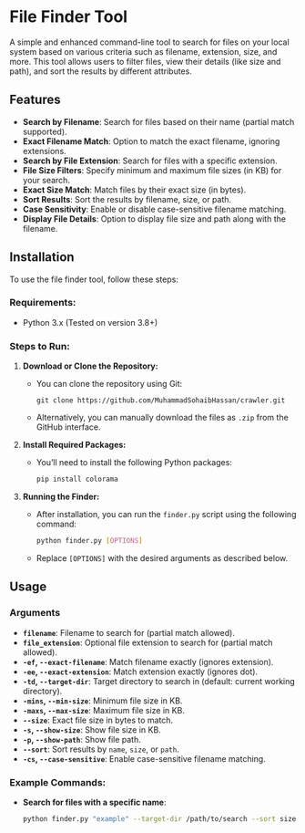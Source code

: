 # File Finder Tool

A simple and enhanced command-line tool to search for files on your local system based on various criteria such as filename, extension, size, and more. This tool allows users to filter files, view their details (like size and path), and sort the results by different attributes.

## Features
- **Search by Filename**: Search for files based on their name (partial match supported).
- **Exact Filename Match**: Option to match the exact filename, ignoring extensions.
- **Search by File Extension**: Search for files with a specific extension.
- **File Size Filters**: Specify minimum and maximum file sizes (in KB) for your search.
- **Exact Size Match**: Match files by their exact size (in bytes).
- **Sort Results**: Sort the results by filename, size, or path.
- **Case Sensitivity**: Enable or disable case-sensitive filename matching.
- **Display File Details**: Option to display file size and path along with the filename.
  
## Installation
To use the file finder tool, follow these steps:

### Requirements:
- Python 3.x (Tested on version 3.8+)

### Steps to Run:
1. **Download or Clone the Repository:**
    - You can clone the repository using Git:
      ```
      git clone https://github.com/MuhammadSohaibHassan/crawler.git
      ```
    - Alternatively, you can manually download the files as `.zip` from the GitHub interface.

2. **Install Required Packages:**
    - You’ll need to install the following Python packages:
      ```bash
      pip install colorama
      ```

3. **Running the Finder:**
    - After installation, you can run the `finder.py` script using the following command:
      ```bash
      python finder.py [OPTIONS]
      ```

    - Replace `[OPTIONS]` with the desired arguments as described below.

## Usage

### Arguments

- **`filename`**: Filename to search for (partial match allowed).
- **`file_extension`**: Optional file extension to search for (partial match allowed).
- **`-ef`, `--exact-filename`**: Match filename exactly (ignores extension).
- **`-ee`, `--exact-extension`**: Match extension exactly (ignores dot).
- **`-td`, `--target-dir`**: Target directory to search in (default: current working directory).
- **`-mins`, `--min-size`**: Minimum file size in KB.
- **`-maxs`, `--max-size`**: Maximum file size in KB.
- **`--size`**: Exact file size in bytes to match.
- **`-s`, `--show-size`**: Show file size in KB.
- **`-p`, `--show-path`**: Show file path.
- **`--sort`**: Sort results by `name`, `size`, or `path`.
- **`-cs`, `--case-sensitive`**: Enable case-sensitive filename matching.

### Example Commands:

- **Search for files with a specific name**:
  ```bash
  python finder.py "example" --target-dir /path/to/search --sort size

  
